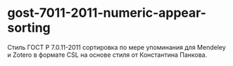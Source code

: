 # gost-7011-2011-numeric-appear-sorting
Стиль ГОСТ Р 7.0.11-2011 сортировка по мере упоминания для Mendeley и Zotero в формате CSL на основе стиля от Константина Панкова.
